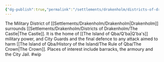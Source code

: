 ```yaml
---
{"dg-publish":true,"permalink":"/settlements/drakenholm/districts-of-drakenholm/military-district/"}
---
```


The Military District of [[Settlements/Drakenholm/Drakenholm\|Drakenholm]] surrounds [[Settlements/Drakenholm/Districts of Drakenholm/The Castle\|The Castle]]. It is the home of [[The Island of Qba/Q'ba\|Q'ba's]] military power, and City Guards and the final defence to any attack aimed to harm [[The Island of Qba/History of the Island/The Rule of Qba/The Crown\|The Crown]]. Places of interest include barracks, the armoury and the City Jail.
#wip 